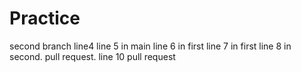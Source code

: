 # Practice

second branch
line4
line 5 in main
line 6 in first
line 7 in first
line 8 in second.
pull request.
line 10 pull request
